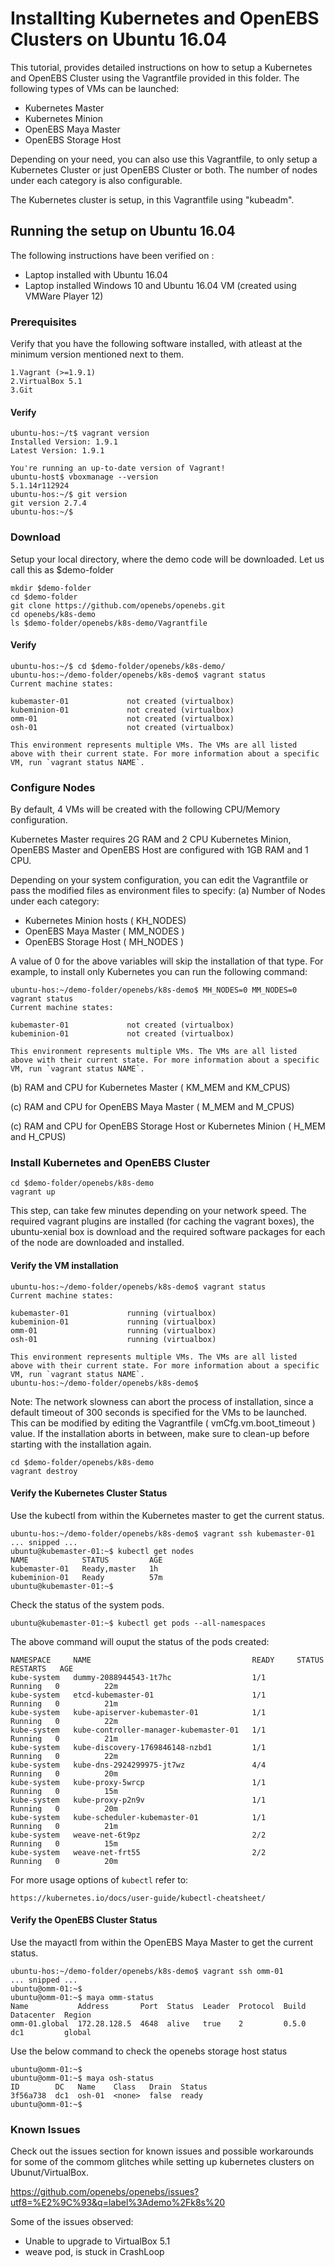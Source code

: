 # Installting Kubernetes and OpenEBS Clusters on Ubuntu 16.04

This tutorial, provides detailed instructions on how to setup a Kubernetes and OpenEBS Cluster using the Vagrantfile provided in this folder.
The following types of VMs can be launched:
- Kubernetes Master 
- Kubernetes Minion 
- OpenEBS Maya Master 
- OpenEBS Storage Host 

Depending on your need, you can also use this Vagrantfile, to only setup a Kubernetes Cluster or just OpenEBS Cluster or both. The number of nodes under each category is also configurable. 

The Kubernetes cluster is setup, in this Vagrantfile using "kubeadm". 

## Running the setup on Ubuntu 16.04

The following instructions have been verified on : 
- Laptop installed with Ubuntu 16.04
- Laptop installed Windows 10 and Ubuntu 16.04 VM (created using VMWare Player 12)

### Prerequisites

Verify that you have the following software installed, with atleast at the minimum version mentioned next to them.

```
1.Vagrant (>=1.9.1)
2.VirtualBox 5.1
3.Git 
```

#### Verify
```
ubuntu-hos:~/t$ vagrant version
Installed Version: 1.9.1
Latest Version: 1.9.1
 
You're running an up-to-date version of Vagrant!
ubuntu-host$ vboxmanage --version
5.1.14r112924
ubuntu-hos:~/$ git version
git version 2.7.4
ubuntu-hos:~/$ 

```

### Download

Setup your local directory, where the demo code will be downloaded. Let us call this as $demo-folder

```
mkdir $demo-folder
cd $demo-folder
git clone https://github.com/openebs/openebs.git
cd openebs/k8s-demo
ls $demo-folder/openebs/k8s-demo/Vagrantfile
```

#### Verify

```
ubuntu-hos:~/$ cd $demo-folder/openebs/k8s-demo/
ubuntu-hos:~/demo-folder/openebs/k8s-demo$ vagrant status
Current machine states:

kubemaster-01             not created (virtualbox)
kubeminion-01             not created (virtualbox)
omm-01                    not created (virtualbox)
osh-01                    not created (virtualbox)

This environment represents multiple VMs. The VMs are all listed
above with their current state. For more information about a specific
VM, run `vagrant status NAME`.
```

### Configure Nodes

By default, 4 VMs will be created with the following CPU/Memory configuration. 

Kubernetes Master requires 2G RAM and 2 CPU
Kubernetes Minion, OpenEBS Master and OpenEBS Host are configured with 1GB RAM and 1 CPU. 

Depending on your system configuration, you can edit the Vagrantfile or pass the modified files as environment files to specify:
(a) Number of Nodes under each category:
- Kubernetes Minion hosts ( KH_NODES) 
- OpenEBS Maya Master ( MM_NODES )
- OpenEBS Storage Host ( MH_NODES )

A value of 0 for the above variables will skip the installation of that type. For example, to install only Kubernetes you can run the following command:

```
ubuntu-hos:~/demo-folder/openebs/k8s-demo$ MH_NODES=0 MM_NODES=0 vagrant status
Current machine states:

kubemaster-01             not created (virtualbox)
kubeminion-01             not created (virtualbox)

This environment represents multiple VMs. The VMs are all listed
above with their current state. For more information about a specific
VM, run `vagrant status NAME`.
```

(b) RAM and CPU for Kubernetes Master ( KM_MEM and KM_CPUS)

(c) RAM and CPU for OpenEBS Maya Master ( M_MEM and M_CPUS)

(c) RAM and CPU for OpenEBS Storage Host or Kubernetes Minion ( H_MEM and H_CPUS)


### Install Kubernetes and OpenEBS Cluster

```
cd $demo-folder/openebs/k8s-demo
vagrant up
```
This step, can take few minutes depending on your network speed. The required vagrant plugins are installed (for caching the vagrant boxes), the ubuntu-xenial box is download and the required software packages for each of the node are downloaded and installed. 

#### Verify the VM installation

```
ubuntu-hos:~/demo-folder/openebs/k8s-demo$ vagrant status
Current machine states:

kubemaster-01             running (virtualbox)
kubeminion-01             running (virtualbox)
omm-01                    running (virtualbox)
osh-01                    running (virtualbox)

This environment represents multiple VMs. The VMs are all listed
above with their current state. For more information about a specific
VM, run `vagrant status NAME`.
ubuntu-hos:~/demo-folder/openebs/k8s-demo$ 
```

Note: The network slowness can abort the process of installation, since a default timeout of 300 seconds is specified for the VMs to be launched. This can be modified by editing the Vagrantfile ( vmCfg.vm.boot_timeout ) value. If the installation aborts in between, make sure to clean-up before starting with the installation again.
```
cd $demo-folder/openebs/k8s-demo
vagrant destroy
```

#### Verify the Kubernetes Cluster Status

Use the kubectl from within the Kubernetes master to get the current status. 

```
ubuntu-hos:~/demo-folder/openebs/k8s-demo$ vagrant ssh kubemaster-01
... snipped ...
ubuntu@kubemaster-01:~$ kubectl get nodes
NAME            STATUS         AGE
kubemaster-01   Ready,master   1h
kubeminion-01   Ready          57m
ubuntu@kubemaster-01:~$ 
```

Check the status of the system pods. 

```
ubuntu@kubemaster-01:~$ kubectl get pods --all-namespaces
```
The above command will ouput the status of the pods created:
```
NAMESPACE     NAME                                    READY     STATUS    RESTARTS   AGE
kube-system   dummy-2088944543-1t7hc                  1/1       Running   0          22m
kube-system   etcd-kubemaster-01                      1/1       Running   0          21m
kube-system   kube-apiserver-kubemaster-01            1/1       Running   0          22m
kube-system   kube-controller-manager-kubemaster-01   1/1       Running   0          21m
kube-system   kube-discovery-1769846148-nzbd1         1/1       Running   0          22m
kube-system   kube-dns-2924299975-jt7wz               4/4       Running   0          20m
kube-system   kube-proxy-5wrcp                        1/1       Running   0          15m
kube-system   kube-proxy-p2n9v                        1/1       Running   0          20m
kube-system   kube-scheduler-kubemaster-01            1/1       Running   0          21m
kube-system   weave-net-6t9pz                         2/2       Running   0          15m
kube-system   weave-net-frt55                         2/2       Running   0          20m
```

For more usage options of ```kubectl``` refer to:
```
https://kubernetes.io/docs/user-guide/kubectl-cheatsheet/
```


#### Verify the OpenEBS Cluster Status

Use the mayactl from within the OpenEBS Maya Master to get the current status. 

```
ubuntu-hos:~/demo-folder/openebs/k8s-demo$ vagrant ssh omm-01
... snipped ...
ubuntu@omm-01:~$ 
ubuntu@omm-01:~$ maya omm-status
Name           Address       Port  Status  Leader  Protocol  Build  Datacenter  Region
omm-01.global  172.28.128.5  4648  alive   true    2         0.5.0  dc1         global
```

Use the below command to check the openebs storage host status
```
ubuntu@omm-01:~$
ubuntu@omm-01:~$ maya osh-status
ID        DC   Name    Class   Drain  Status
3f56a738  dc1  osh-01  <none>  false  ready
ubuntu@omm-01:~$
```


### Known Issues

Check out the issues section for known issues and possible workarounds for some of the commom glitches while setting up kubernetes clusters on Ubunut/VirtualBox. 

https://github.com/openebs/openebs/issues?utf8=%E2%9C%93&q=label%3Ademo%2Fk8s%20

Some of the issues observed:
- Unable to upgrade to VirtualBox 5.1
- weave pod, is stuck in CrashLoop
